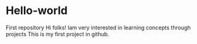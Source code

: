 # Hello-world
First repository
Hi folks!
Iam very interested in learning concepts through projects
This is my first project in github.
